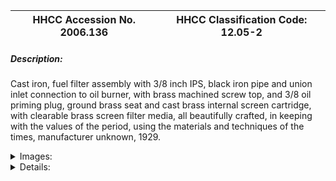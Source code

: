 | **HHCC Accession No. 2006.136** |**HHCC Classification Code:  12.05-2**|
| ----------- | ----------- |
##### Description:
Cast iron, fuel filter assembly with 3/8 inch IPS, black iron pipe and union inlet connection to oil burner, with brass machined screw top, and 3/8 oil priming plug, ground brass seat and cast brass internal screen cartridge, with clearable brass screen filter media, all beautifully crafted, in keeping with the values of the period, using the materials and techniques of the times, manufacturer unknown, 1929.


<details>
	<summary>Images:</summary>
<div class="gallery gallery-wrapper--full" contenteditable="false" data-is-empty="false" data-translation="Add images" data-columns="6">
<figure class="gallery__item"><a href="#DOMAIN_NAME#gallery/12.05-2.jpg" data-size="2175x843"><img src="#DOMAIN_NAME#gallery/12.05-2-thumbnail.jpg" alt=""></a></figure>
<figure class="gallery__item"><a href="#DOMAIN_NAME#gallery/12.05-2a.jpg" data-size="2159x1067"><img src="#DOMAIN_NAME#gallery/12.05-2a-thumbnail.jpg" alt=""></a></figure>
<figure class="gallery__item"><a href="#DOMAIN_NAME#gallery/12.05-2b.jpg" data-size="2219x1137"><img src="#DOMAIN_NAME#gallery/12.05-2b-thumbnail.jpg" alt=""></a></figure>
</div>
</details>


<details>
	<summary>Details:</summary>

##### Group:
12.05 Pressure Atomizing Oil Burner Equipment and Systems - Firing Assemblies

##### Make:
Unknown

##### Manufacturer:
Unknown

##### Model:
16 LB

##### Serial No.:


##### Size:
3 inch dia  x 8 inch long plus pipe oulet connection

##### Weight:
5 lbs.

##### Circa:
1929

##### Rating:
Exhibit, education, and research quality, illustrating the care given to the engineering, design and manufacture of peripheral equipment for automatic oil heating in the 1920's giving it a sense of solid craftsmanship and dependability.

##### Patent Date/Number:


##### Provenance:
From York County (York Region) Ontario, once a rich agricultural hinterlands, attracting early settlement in the last years of the 18th century. Located on the north slopes of the Oak Ridges Moraine, within 20 miles of Toronto, the County would also attract early ex-urban development, to be come a wealthy market place for the emerging household and consumer technologies of the early and mid 20th century. 

This artifact was discovered in the 1950's in the used stock of T. H. Oliver, Refrigeration and Electric Sales and Service, Aurora, Ontario, an early worker in the field of agricultural, industrial and consumer technology. 

Used on an automatic oil heating system, in an estate home, in York County [York Region] north of Toronto

##### Type and Design:
Cast iron body
3/8 inch IPS, black iron pipe and union inlet connection to oil burner
Machined brass screw top, 
3/8 IPS oil priming plug,  
Ground brass seat 
Cast brass internal screen cartridge and brass screen filter media,
Beautifully crafted using the materials and techniques of the period.

##### Construction:


##### Material:


##### Special Features:


##### Accessories:


##### Capacities:


##### Performance Characteristics:


##### Operation:


##### Control and Regulation:


##### Targeted Market Segment:


##### Consumer Acceptance:


##### Merchandising:


##### Market Price:


##### Technological Significance:
A marker of the attention given by manufacturers, in the early years of automatic oil heating in Canada to giving it a sense of solid craftsmanship, sturdy construction, dependability and good taste. 
Brass and bronze, because of their special properties [malleability and corrosion resistance] and the relative ease of manufacture, were material of choice for much speciality manufacturing in the 1920-40's, a period prior to the development of plastics, which over the next half century would replace these metals and derivatives in many applications. 
During these early years massive quantities of brass would be used in speciality manufacturing areas in fluid flow applications such as automatic oil heating and refrigeration. Here corrosion free operation, as well as appearance were important factors in engineering and the market place.  [see for example ID#259 to 264]

##### Industrial Significance:


##### Socio-economic Significance:
This was a period long before the advent of throwaway, treated paper, oil filter cartridge, and indeed well before the throwaway era of anything and every thing. It stands as an icon of permanence and re-usability, year after year, in keeping with the value complex of the period and the emphasis it gave, among other things, to thrift, saving and good household management practices.
Beyond its many engineering benefits [malleability and corrosion resistance] brass was the material of cultural choice in the early years of the 20th century. It was a cultural imperative, used effectively by the automatic oil heating industry to appeal to the up-scale market of the day dominated by Anglo-European settlement. For in the 1920's it was largely the economic elite's of the time that defined the market for automatic home heating. 
The Canadian public, those who could well afford laboursaving and comfort machines for the home, was plagued with feelings of uncertainty about contrivances such as automatic oil heating and the mechanical refrigerator. The concern was for their quality, safety, reliability, craftsmanship and sense general of good taste. The end result was kind of a classic psychological 'approach avoidance' syndrome  
Manufacturers had a selling job to do, and knew it. They took every opportunity to demonstrate the quality, strength, durability and reliability of their home heating equipment - as well as its "good taste".  
Shinny brass pipe and peripheral fitments were a good place to start. For they were symbols of acknowledged good taste. From the front door knocker to the dinner table, and now to the basement furnace room, well tended brass stood for care and craftsmanship, highly valued by Canadian, Edwardian Society.

##### Socio-cultural Significance:


##### Donor:
G. Leslie Oliver, The T. H. Oliver HVACR Collection

##### HHCC Storage Location:


##### Tracking:


##### Bibliographic References:


##### Notes:


##### Related Reports:

</details>
